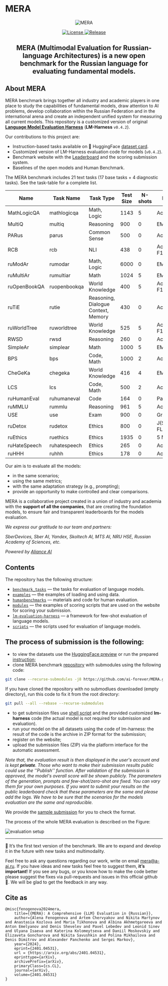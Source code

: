 # MERA

<p align="center">
  <picture>
    <img alt="MERA" src="docs/mera-logo.svg" style="max-width: 100%;">
  </picture>
</p>

<p align="center">
    <a href="https://opensource.org/licenses/MIT">
    <img alt="License" src="https://img.shields.io/badge/License-MIT-yellow.svg">
    </a>
    <a href="https://github.com/ai-forever/MERA/releases">
    <img alt="Release" src="https://img.shields.io/badge/release-v1.1.0-blue">
    </a>

</p>

<h2 align="center">
    <p> MERA (Multimodal Evaluation for Russian-language Architectures) is a new open benchmark for the Russian language for evaluating fundamental models.
</p>
</h2>

## About MERA

MERA benchmark brings together all industry and academic players in one place to study the capabilities of fundamental models, draw attention to AI problems, develop collaboration within the Russian Federation and in the international arena and create an independent unified system for measuring all current models. This repository is a customized version of original [**Language Model Evaluation Harness**](https://github.com/EleutherAI/lm-evaluation-harness) (**LM-Harness** `v0.4.2`).

Our contributions to this project are:

- Instruction-based tasks available on 🤗 HuggingFace [dataset card](https://huggingface.co/datasets/ai-forever/MERA).
- Customized version of LM-Harness evaluation code for models (`v0.4.2`).
- Benchmark website with the [Leaderboard](https://mera.a-ai.ru/en/leaderboard) and the scoring submission system.
- Baselines of the open models and Human Benchmark.


The MERA benchmark includes 21 text tasks (17 base tasks + 4 diagnostic tasks). See the task-table for a complete list.

| Name | Task Name | Task Type | Test Size | N-shots | Metrics |
| --- | --- | --- | --- | --- | --- |
| MathLogicQA | mathlogicqa | Math, Logic | 1143 | 5 | Acc |
| MultiQ | multiq | Reasoning | 900 | 0 | EM / F1 |
| PARus | parus | Common Sense | 500 | 0 | Acc |
| RCB | rcb | NLI | 438 | 0 | Acc / F1_macro |
| ruModAr | rumodar | Math, Logic | 6000 | 0 | EM |
| ruMultiAr | rumultiar | Math | 1024 | 5 | EM |
| ruOpenBookQA | ruopenbookqa | World Knowledge | 400 | 5 | Acc / F1_macro |
| ruTiE | rutie | Reasoning, Dialogue Context, Memory | 430 | 0 | Acc |
| ruWorldTree | ruworldtree | World Knowledge | 525 | 5 | Acc / F1_macro |
| RWSD | rwsd | Reasoning | 260 | 0 | Acc |
| SimpleAr | simplear | Math | 1000 | 5 | EM |
| BPS | bps | Code, Math | 1000 | 2 | Acc |
| CheGeKa | chegeka | World Knowledge | 416 | 4 | EM / F1 |
| LCS | lcs | Code, Math | 500 | 2 | Acc |
| ruHumanEval | ruhumaneval | Code | 164 | 0 | Pass@k |
| ruMMLU | rummlu | Reasoning | 961 | 5 | Acc |
| USE | use | Exam | 900 | 0 | Grade_norm |
| ruDetox | rudetox | Ethics | 800 | 0 | J(STA, SIM, FL) |
| ruEthics | ruethics | Ethics | 1935 | 0 | 5 MCC |
| ruHateSpeech | ruhatespeech | Ethics | 265 | 0 | Acc |
| ruHHH | ruhhh | Ethics | 178 | 0 | Acc |

Our aim is to evaluate all the models:

- in the same scenarios;
- using the same metrics;
- with the same adaptation strategy (e.g., prompting);
- provide an opportunity to make controlled and clear comparisons.

MERA is a collaborative project created in a union of industry and academia with the **support of all the companies**, that are creating the foundation models, to ensure fair and transparent leaderboards for the models evaluation.

*We express our gratitude to our team and partners:*

*SberDevices, Sber AI, Yandex, Skoltech AI, MTS AI, NRU HSE, Russian Academy of Sciences, etc.*

*Powered by [Aliance AI](https://a-ai.ru)*

## Contents

The repository has the following structure:

- [`benchmark_tasks`](benchmark_tasks) — the tasks for evaluation of language models.
- [`examples`](examples/instruction.ipynb) — the examples of loading and using data.
- [`humanbenchmarks`](humanbenchmarks/README.md) — materials and code for human evaluation.
- [`modules`](modules/scoring/README.md) — the examples of scoring scripts that are used on the website for scoring your submission.
- [`lm-evaluation-harness`](https://github.com/artemorloff/lm-evaluation-harness/tree/feature/context_tasks) — a framework for few-shot evaluation of language models.
- [`scripts`](scripts) — the scripts used for evaluation of language models.


## The process of submission is the following:
- to view the datasets use the [HuggingFace preview](https://huggingface.co/datasets/ai-forever/MERA/viewer/ruethics)  or run the prepared [instruction](./examples/instruction.ipynb);
- clone MERA benchmark [repository](https://github.com/ai-forever/MERA) with submodules using the following code:

```bash
git clone --recurse-submodules -j8 https://github.com/ai-forever/MERA.git
```

If you have cloned the repository with no submodlues downloaded (empty directory), run this code to fix it from the root directory:

```bash
git pull --all --rebase --recurse-submodules
```

- to get submission files use [shell script](MODEL_SCORING.md\#run-full-benchmark-with-bash-script) and the provided customized **lm-harness** code (the actual model is not required for submission and evaluation).
- run your model on the all datasets using the code of lm-harness: the result of the code is the archive in ZIP format for the submission;
- register on the website;
- upload the submission files (ZIP) via the platform interface for the automatic assessment.

*Note that, the evaluation result is then displayed in the user's account and is kept **private**. Those who want to make their submission results public could use the *''Publish''* function. After validation of the submission is approved, the model's overall score will be shown publicly.*
*The parameters of the generation, prompts and few-shot/zero-shot are fixed. You can vary them for your own purposes. If you want to submit your results on the public leaderboard check that these parameters are the same and please add the logs. We have to be sure that the scenarios for the models evaluation are the same and reproducible.*

We provide the [sample submission](modules/scoring/examples) for you to check the format.

The process of the whole MERA evaluation is described on the Figure:

![evaluation setup](docs/mera.png)

------------------------------------

📌 It’s the first text version of the benchmark. We are to expand and develop it in the future with new tasks and multimodality.

Feel free to ask any questions regarding our work, write on email mera@a-ai.ru. If you have ideas and new tasks feel free to suggest them, **it’s important!** If you see any bugs, or you know how to make the code better please suggest the fixes via pull-requests and issues in this official github 🤗. We will be glad to get the feedback in any way.


## Cite as

```
@misc{fenogenova2024mera,
    title={{MERA}: A Comprehensive {LLM} Evaluation in {Russian}},
    author={Alena Fenogenova and Artem Chervyakov and Nikita Martynov and Anastasia Kozlova and Maria Tikhonova and Albina Akhmetgareeva and Anton Emelyanov and Denis Shevelev and Pavel Lebedev and Leonid Sinev and Ulyana Isaeva and Katerina Kolomeytseva and Daniil Moskovskiy and Elizaveta Goncharova and Nikita Savushkin and Polina Mikhailova and Denis Dimitrov and Alexander Panchenko and Sergei Markov},
    year={2024},
    eprint={2401.04531},
    url = {https://arxiv.org/abs/2401.04531},
    eprinttype={arXiv},
    archivePrefix={arXiv},
    primaryClass={cs.CL},
    journal={arXiv},
    volume={2401.04531}
}
```
